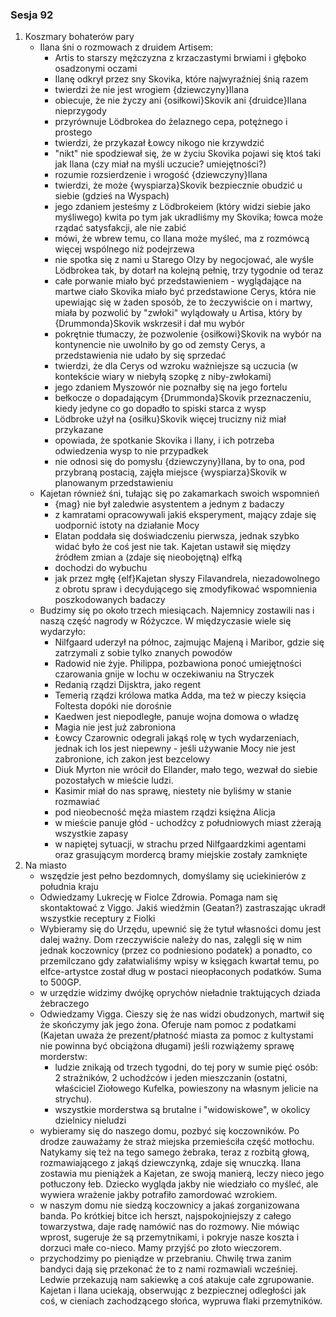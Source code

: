 ### Sesja 92
1. Koszmary bohaterów pary
    - Ilana śni o rozmowach z druidem Artisem:
        - Artis to starszy mężczyzna z krzaczastymi brwiami i głęboko osadzonymi oczami
        - Ilanę odkrył przez sny Skovika, które najwyraźniej śnią razem
        - twierdzi że nie jest wrogiem {dziewczyny}Ilana
        - obiecuje, że nie życzy ani {osiłkowi}Skovik ani {druidce}Ilana nieprzygody
        - przyrównuje Lödbrokea do żelaznego cepa, potężnego i prostego
        - twierdzi, że przykazał Łowcy nikogo nie krzywdzić
        - "nikt" nie spodziewał się, że w życiu Skovika pojawi się ktoś taki jak Ilana (czy miał na myśli uczucie? umiejętności?)
        - rozumie rozsierdzenie i wrogość {dziewczyny}Ilana
        - twierdzi, że może {wyspiarza}Skovik bezpiecznie obudzić u siebie (gdzieś na Wyspach)
        - jego zdaniem jesteśmy z Lödbrokeiem (który widzi siebie jako myśliwego) kwita po tym jak ukradliśmy my Skovika; łowca może rządać satysfakcji, ale nie zabić
        - mówi, że wbrew temu, co Ilana może myśleć, ma z rozmówcą więcej wspólnego niż podejrzewa
        - nie spotka się z nami u Starego Olzy by negocjować, ale wyśle Lödbrokea tak, by dotarł na kolejną pełnię, trzy tygodnie od teraz
        - całe porwanie miało być przedstawieniem - wyglądające na martwe ciało Skovika miało być przedstawione Cerys, która nie upewiając się w żaden sposób, że to żeczywiście on i martwy, miała by pozwolić by "zwłoki" wylądowały u Artisa, który by {Drummonda}Skovik wskrzesił i dał
mu wybór
        - pokrętnie tłumaczy, że pozwolenie {osiłkowi}Skovik na wybór na kontynencie nie uwolniło by go od zemsty Cerys, a przedstawienia nie udało by się sprzedać
        - twierdzi, że dla Cerys od wzroku ważniejsze są uczucia (w kontekście wiary w niebyłą szopkę z niby-zwłokami)
        - jego zdaniem Myszowór nie poznałby się na jego fortelu
        - bełkocze o dopadającym {Drummonda}Skovik przeznaczeniu, kiedy jedyne co go dopadło to spiski starca z wysp
        - Lödbroke użył na {osiłku}Skovik więcej trucizny niż miał przykazane
        - opowiada, że spotkanie Skovika i Ilany, i ich potrzeba odwiedzenia wysp to nie przypadkek
        - nie odnosi się do pomysłu {dziewczyny}Ilana, by to ona, pod przybraną postacią, zajęła miejsce {wyspiarza}Skovik w planowanym przedstawieniu
    - Kajetan również śni, tułając się po zakamarkach swoich wspomnień
        - {mag} nie był zaledwie asystentem a jednym z badaczy
        - z kamratami opracowywali jakiś eksperyment, mający zdaje się uodpornić istoty na działanie Mocy
        - Elatan poddała się doświadczeniu pierwsza, jednak szybko widać było że coś jest nie tak. Kajetan ustawił się między źródłem zmian a (zdaje się nieobojętną) elfką
        - dochodzi do wybuchu
        - jak przez mgłę {elf}Kajetan słyszy Filavandrela, niezadowolnego z obrotu spraw i decydującego się zmodyfikować wspomnienia poszkodowanych badaczy
    - Budzimy się po około trzech miesiącach. Najemnicy zostawili nas i naszą część nagrody w Różyczce. W międzyczasie wiele się wydarzyło:
        - Nilfgaard uderzył na północ, zajmując Majeną i Maribor, gdzie się zatrzymali z sobie tylko znanych powodów
        - Radowid nie żyje. Philippa, pozbawiona ponoć umiejętności czarowania gnije w lochu w oczekiwaniu na Stryczek
        - Redanią rządzi Dijsktra, jako regent
        - Temerią rządzi królowa matka Adda, ma też w pieczy księcia Foltesta dopóki nie dorośnie
        - Kaedwen jest niepodległe, panuje wojna domowa o władzę
        - Magia nie jest już zabroniona
        - Łowcy Czarownic odegrali jakąś rolę w tych wydarzeniach, jednak ich los jest niepewny - jeśli używanie Mocy nie jest zabronione, ich zakon jest bezcelowy
        - Diuk Myrton nie wrócił do Ellander, mało tego, wezwał do siebie pozostałych w mieście ludzi.
        - Kasimir miał do nas sprawę, niestety nie byliśmy w stanie rozmawiać
        - pod nieobecność męża miastem rządzi księżna Alicja
        - w mieście panuje głód - uchodźcy z południowych miast zżerają wszystkie zapasy
        - w napiętej sytuacji, w strachu przed Nilfgaardzkimi agentami oraz grasującym mordercą bramy miejskie zostały zamknięte
2. Na miasto
    - wszędzie jest pełno bezdomnych, domyślamy się uciekinierów z południa kraju
    - Odwiedzamy Lukrecję w Fiolce Zdrowia. Pomaga nam się skontaktować z Viggo. Jakiś wiedźmin (Geatan?) zastraszając ukradł wszystkie receptury z Fiolki
    - Wybieramy się do Urzędu, upewnić się że tytuł własności domu jest dalej ważny. Dom rzeczywiście należy do nas, zalęgli się w nim jednak koczownicy (przez co podniesiono podatek) a ponadto, co przemilczano gdy załatwialiśmy wpisy w księgach kwartał temu, po elfce-artystce został dług w postaci nieopłaconych podatków. Suma to 500GP.
    - w urzędzie widzimy dwójkę oprychów nieładnie traktujących dziada żebraczego
    - Odwiedzamy Vigga. Cieszy się że nas widzi obudzonych, martwił się że skończymy jak jego żona. Oferuje nam pomoc z podatkami (Kajetan uważa że prezent/płatność miasta za pomoc z kultystami nie powinna być obciążona długami) jeśli rozwiążemy sprawę morderstw:
        - ludzie znikają od trzech tygodni, do tej pory w sumie pięć osób: 2 strażników, 2 uchodźców i jeden mieszczanin (ostatni, właściciel Ziołowego Kufelka, powieszony na własnym jelicie na strychu).
        - wszystkie morderstwa są brutalne i "widowiskowe", w okolicy dzielnicy nieludzi
    - wybieramy się do naszego domu, pozbyć się koczowników. Po drodze zauważamy że straż miejska przemieściła część motłochu. Natykamy się też na tego samego żebraka, teraz z rozbitą głową, rozmawiającego z jakąś dziewczynką, zdaje się wnuczką. Ilana zostawia mu pieniążek a Kajetan, ze swoją manierą, leczy nieco jego potłuczony łeb. Dziecko wygląda jakby nie wiedziało co myśleć, ale wywiera wrażenie jakby potrafiło zamordować wzrokiem.
    - w naszym domu nie siedzą koczownicy a jakaś zorganizowana banda. Po krótkiej bitce ich herszt, najspokojniejszy z całego towarzystwa, daje radę namówić nas do rozmowy. Nie mówiąc wprost, sugeruje że są przemytnikami, i pokryje nasze koszta i dorzuci małe co-nieco. Mamy przyjść po złoto wieczorem.
    - przychodzimy po pieniądze w przebraniu. Chwilę trwa zanim bandyci dają się przekonać że to z nami rozmawiali wcześniej. Ledwie przekazują nam sakiewkę a coś atakuje całe zgrupowanie. Kajetan i Ilana uciekają, obserwując z bezpiecznej odległości jak coś, w cieniach zachodzącego słońca, wypruwa flaki przemytników.
